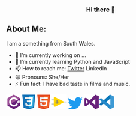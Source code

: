 
<div id="header" align="center">
  
  ### Hi there 👋
  
</div>

## About Me:
I am a something from South Wales.

- 🔭 I’m currently working on ...
- 🌱 I’m currently learning Python and JavaScript
- 📫 How to reach me: <a href="https://twitter.com/kirstysees">Twitter</a> LinkedIn
- 😄 Pronouns: She/Her
- ⚡ Fun fact: I have bad taste in films and music.

<img src="https://github.com/devicons/devicon/blob/master/icons/csharp/csharp-original.svg" width ="40px"><img src="https://github.com/devicons/devicon/blob/master/icons/css3/css3-original.svg" width ="40px"><img src="https://github.com/devicons/devicon/blob/master/icons/html5/html5-original.svg" width ="40px"><img src="https://github.com/devicons/devicon/blob/master/icons/labview/labview-original.svg" width ="40px">
<img src="https://github.com/devicons/devicon/blob/master/icons/twitter/twitter-original.svg" width ="40px">
  <img src="https://github.com/devicons/devicon/blob/master/icons/visualstudio/visualstudio-plain.svg" width ="40px"><img src="https://github.com/devicons/devicon/blob/master/icons/vscode/vscode-original.svg" width ="40px">

